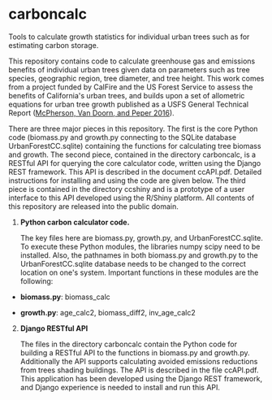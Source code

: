 # carboncalc
Tools to calculate growth statistics for individual urban trees such as for estimating carbon storage.

This repository contains code to calculate greenhouse gas and emissions 
benefits of individual urban trees given data on parameters such as tree species, 
geographic region, tree diameter, and tree height. This work comes from a project funded by CalFire and the US Forest Service
to assess the benefits of California's urban trees, and builds upon a set of allometric equations for urban tree growth published 
as a USFS General Technical Report ([McPherson, Van Doorn, and Peper 2016](https://www.treesearch.fs.fed.us/pubs/52933)).

There are three major pieces in this repository. The first is the core Python code (biomass.py and growth.py connecting to the
SQLite database UrbanForestCC.sqlite) containing the functions for calculating tree biomass and growth. The second piece, 
contained in the directory carboncalc, is a RESTful API for querying the core calculator code, written
using the Django REST framework. This API is described in the document ccAPI.pdf. Detailed instructions for installing and using 
the code are given below. The third piece is contained in the directory ccshiny and is a prototype of a user interface to this API 
developed using the R/Shiny platform. All contents of this repository are released into the public domain.

1. **Python carbon calculator code.**

   The key files here are biomass.py, growth.py, and UrbanForestCC.sqlite. To execute these Python modules, the libraries numpy
   scipy need to be installed. Also, the pathnames in both biomass.py and growth.py to the UrbanForestCC.sqlite database needs to 
   be changed to the correct location on one's system. Important functions in these modules are the following:

  * **biomass.py**: biomass_calc

  * **growth.py**: age_calc2, biomass_diff2, inv_age_calc2
  
2. **Django RESTful API**
   
   The files in the directory carboncalc contain the Python code for building a RESTful API to the functions in biomass.py and
   growth.py. Additionally the API supports calculating avoided emissions reductions from trees shading buildings. The API is
   described in the file ccAPI.pdf. This application has been developed using the Django REST framework, and Django experience 
   is needed to install and run this API. 


